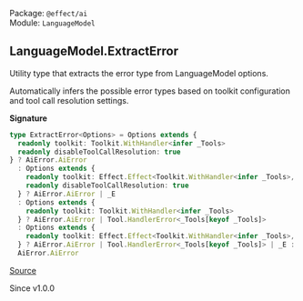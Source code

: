 Package: `@effect/ai`<br />
Module: `LanguageModel`<br />

## LanguageModel.ExtractError

Utility type that extracts the error type from LanguageModel options.

Automatically infers the possible error types based on toolkit configuration
and tool call resolution settings.

**Signature**

```ts
type ExtractError<Options> = Options extends {
  readonly toolkit: Toolkit.WithHandler<infer _Tools>
  readonly disableToolCallResolution: true
} ? AiError.AiError
  : Options extends {
    readonly toolkit: Effect.Effect<Toolkit.WithHandler<infer _Tools>, infer _E, infer _R>
    readonly disableToolCallResolution: true
  } ? AiError.AiError | _E
  : Options extends {
    readonly toolkit: Toolkit.WithHandler<infer _Tools>
  } ? AiError.AiError | Tool.HandlerError<_Tools[keyof _Tools]>
  : Options extends {
    readonly toolkit: Effect.Effect<Toolkit.WithHandler<infer _Tools>, infer _E, infer _R>
  } ? AiError.AiError | Tool.HandlerError<_Tools[keyof _Tools]> | _E :
  AiError.AiError
```

[Source](https://github.com/Effect-TS/effect/tree/main/packages/ai/ai/src/LanguageModel.ts#L419)

Since v1.0.0